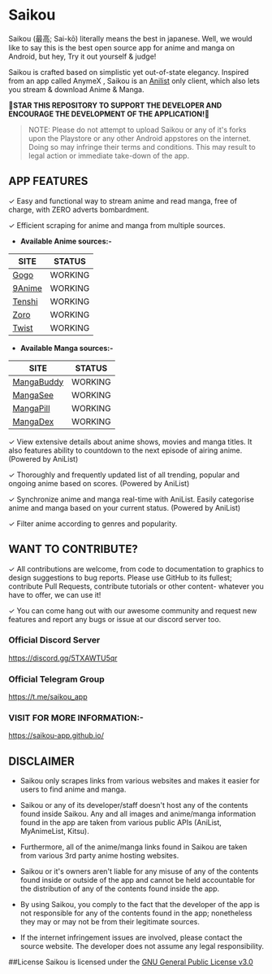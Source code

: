 # **Saikou**

Saikou (最高; Sai-kō) literally means the best in japanese. Well, we would like to say this is the best open source app for anime and manga on Android, but hey, Try it out yourself & judge!

Saikou is crafted based on simplistic yet out-of-state elegancy. Inspired from an app called AnymeX , Saikou is an [Anilist](https://anilist.co/) only client, which also lets you stream & download Anime & Manga.  

**🌟STAR THIS REPOSITORY TO SUPPORT THE DEVELOPER AND ENCOURAGE THE DEVELOPMENT OF THE APPLICATION!🌟**

> NOTE: Please do not attempt to upload Saikou or any of it's forks upon the Playstore or any other Android appstores on the internet. Doing so may infringe their terms and conditions. This may result to legal action or immediate take-down of the app.

## APP FEATURES

✓ Easy and functional way to stream anime and read manga, free of charge, with ZERO adverts bombardment.

✓ Efficient scraping for anime and manga from multiple sources.

  * **Available Anime sources:-** 

| SITE                       | STATUS  |
|----------------------------|---------|
| [Gogo](gogoanime.cm)       | WORKING |
| [9Anime](animekisa.in)     | WORKING |
| [Tenshi](tenshi.moe)       | WORKING |
| [Zoro](zoro.to)            | WORKING |
| [Twist](twist.moe)         | WORKING |


  * **Available Manga sources:-** 
 
| SITE                                  | STATUS  |
|---------------------------------------|---------|
| [MangaBuddy](https://mangabuddy.com/) | WORKING |
| [MangaSee](https://mangasee123.com/)  | WORKING |
| [MangaPill](https://mangapill.com/)   | WORKING |
| [MangaDex](https://mangadex.org/)     | WORKING |

✓ View extensive details about anime shows, movies and manga titles. It also features ability to countdown to the next episode of airing anime. (Powered by AniList)

✓ Thoroughly and frequently updated list of all trending, popular and ongoing anime based on scores. (Powered by AniList)

✓ Synchronize anime and manga real-time with AniList. Easily categorise anime and manga based on your current status. (Powered by AniList)

✓ Filter anime according to genres and popularity.

## WANT TO CONTRIBUTE?

✓ All contributions are welcome, from code to documentation to graphics to design suggestions to bug reports. Please use GitHub to its fullest; contribute Pull Requests, contribute tutorials or other content- whatever you have to offer, we can use it!

✓ You can come hang out with our awesome community and request new features and report any bugs or issue at our discord server too.

### Official Discord Server

https://discord.gg/5TXAWTU5qr

### Official Telegram Group

https://t.me/saikou_app

### VISIT FOR MORE INFORMATION:-

https://saikou-app.github.io/

## DISCLAIMER

* Saikou only scrapes links from various websites and makes it easier for users to find anime and manga. 

* Saikou or any of its developer/staff doesn't host any of the contents found inside Saikou. Any and all images and anime/manga information found in the app are taken from various public APIs (AniList, MyAnimeList, Kitsu). 

* Furthermore, all of the anime/manga links found in Saikou are taken from various 3rd party anime hosting websites.

* Saikou or it's owners aren't liable for any misuse of any of the contents found inside or outside of the app and cannot be held accountable for the distribution of any of the contents found inside the app. 

* By using Saikou, you comply to the fact that the developer of the app is not responsible for any of the contents found in the app; nonetheless they may or may not be from their legitimate sources. 

* If the internet infringement issues are involved, please contact the source website. The developer does not assume any legal responsibility.

##License
Saikou is licensed under the [GNU General Public License v3.0](https://github.com/saikou-app/saikou/blob/master/LICENSE.md)
